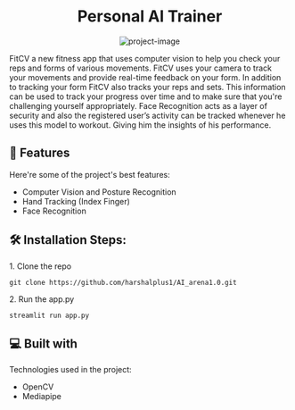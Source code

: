 <h1 align="center" id="title">Personal AI Trainer</h1>

<p align="center"><img src="https://socialify.git.ci/harshalplus1/AI_arena1.0/image?language=1&amp;name=1&amp;owner=1&amp;pattern=Formal%20Invitation&amp;stargazers=1&amp;theme=Dark" alt="project-image"></p>

<p id="description">FitCV a new fitness app that uses computer vision to help you check your reps and forms of various movements. FitCV uses your camera to track your movements and provide real-time feedback on your form. In addition to tracking your form FitCV also tracks your reps and sets. This information can be used to track your progress over time and to make sure that you're challenging yourself appropriately. Face Recognition acts as a layer of security and also the registered user’s activity can be tracked whenever he uses this model to workout. Giving him the insights of his performance.</p>

  
  
<h2>🧐 Features</h2>

Here're some of the project's best features:

*   Computer Vision and Posture Recognition
*   Hand Tracking (Index Finger)
*   Face Recognition

<h2>🛠️ Installation Steps:</h2>

<p>1. Clone the repo</p>

```
git clone https://github.com/harshalplus1/AI_arena1.0.git
```

<p>2. Run the app.py</p>

```
streamlit run app.py
```

  
  
<h2>💻 Built with</h2>

Technologies used in the project:

*   OpenCV
*   Mediapipe
